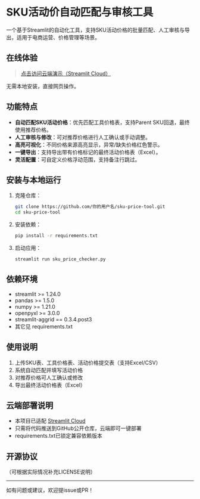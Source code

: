 # SKU活动价自动匹配与审核工具

一个基于Streamlit的自动化工具，支持SKU活动价格的批量匹配、人工审核与导出，适用于电商运营、价格管理等场景。

## 在线体验

> [点击访问云端演示（Streamlit Cloud）](https://sku-price-tool-hxopmlanacmposbxv9tb2n.streamlit.app/)

无需本地安装，直接网页操作。

## 功能特点

- **自动匹配SKU活动价格**：优先匹配工具价格表，支持Parent SKU回退，最终使用推荐价格。
- **人工审核与修改**：可对推荐价格进行人工确认或手动调整。
- **高亮可视化**：不同价格来源高亮显示，异常/缺失价格红色警示。
- **一键导出**：支持导出带有价格标记的最终活动价格表（Excel）。
- **灵活配置**：可自定义价格浮动范围，支持备注行跳过。

## 安装与本地运行

1. 克隆仓库：
   ```bash
   git clone https://github.com/你的用户名/sku-price-tool.git
   cd sku-price-tool
   ```
2. 安装依赖：
   ```bash
   pip install -r requirements.txt
   ```
3. 启动应用：
   ```bash
   streamlit run sku_price_checker.py
   ```

## 依赖环境

- streamlit >= 1.24.0
- pandas >= 1.5.0
- numpy >= 1.21.0
- openpyxl >= 3.0.0
- streamlit-aggrid == 0.3.4.post3
- 其它见 requirements.txt

## 使用说明

1. 上传SKU表、工具价格表、活动价格提交表（支持Excel/CSV）
2. 系统自动匹配并填写活动价格
3. 对推荐价格可人工确认或修改
4. 导出最终活动价格表（Excel）

## 云端部署说明

- 本项目已适配 [Streamlit Cloud](https://streamlit.io/cloud)
- 只需将代码推送到GitHub公开仓库，云端即可一键部署
- requirements.txt已锁定兼容依赖版本

## 开源协议

（可根据实际情况补充LICENSE说明）

---

如有问题或建议，欢迎提issue或PR！
